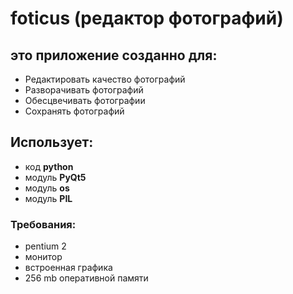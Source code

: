 # foticus (редактор фотографий)
## это приложение созданно для:
- Редактировать качество фотографий
- Разворачивать фотографий
- Обесцвечивать фотографии
- Сохранять фотографий
## Использует:
- код **python**
- модуль **PyQt5**
- модуль **os**
- модуль **PIL**
### Требования:
- pentium 2
- монитор
- встроенная графика
- 256 mb оперативной памяти

